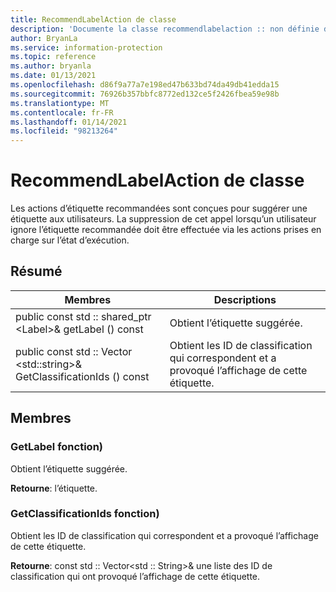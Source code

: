 ```yaml
---
title: RecommendLabelAction de classe
description: 'Documente la classe recommendlabelaction :: non définie du kit de développement logiciel (SDK) Microsoft Information Protection (MIP).'
author: BryanLa
ms.service: information-protection
ms.topic: reference
ms.author: bryanla
ms.date: 01/13/2021
ms.openlocfilehash: d86f9a77a7e198ed47b633bd74da49db41edda15
ms.sourcegitcommit: 76926b357bbfc8772ed132ce5f2426fbea59e98b
ms.translationtype: MT
ms.contentlocale: fr-FR
ms.lasthandoff: 01/14/2021
ms.locfileid: "98213264"
---
```

# <a name="class-recommendlabelaction"></a>RecommendLabelAction de classe 
Les actions d’étiquette recommandées sont conçues pour suggérer une étiquette aux utilisateurs. La suppression de cet appel lorsqu’un utilisateur ignore l’étiquette recommandée doit être effectuée via les actions prises en charge sur l’état d’exécution.
  
## <a name="summary"></a>Résumé
 Membres                        | Descriptions                                
--------------------------------|---------------------------------------------
public const std :: shared_ptr \<Label\>& getLabel () const  |  Obtient l’étiquette suggérée.
public const std :: Vector \<std::string\>& GetClassificationIds () const  |  Obtient les ID de classification qui correspondent et a provoqué l’affichage de cette étiquette.
  
## <a name="members"></a>Membres
  
### <a name="getlabel-function"></a>GetLabel fonction)
Obtient l’étiquette suggérée.

  
**Retourne**: l’étiquette.
  
### <a name="getclassificationids-function"></a>GetClassificationIds fonction)
Obtient les ID de classification qui correspondent et a provoqué l’affichage de cette étiquette.

  
**Retourne**: const std :: Vector<std :: String>& une liste des ID de classification qui ont provoqué l’affichage de cette étiquette.